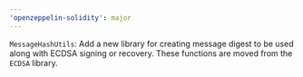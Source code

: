 ```yaml
---
'openzeppelin-solidity': major
---
```


`MessageHashUtils`: Add a new library for creating message digest to be used along with ECDSA signing or recovery. These functions are moved from the `ECDSA` library.
